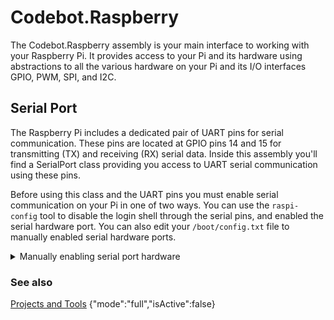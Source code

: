 # Codebot.Raspberry

The Codebot.Raspberry assembly is your main interface to working with your Raspberry Pi. It provides access to your Pi and its hardware using abstractions to all the various hardware on your Pi and its I/O interfaces GPIO, PWM, SPI, and I2C.

## Serial Port

The Raspberry Pi includes a dedicated pair of UART pins for serial communication. These pins are located at GPIO pins 14 and 15 for transmitting (TX) and receiving (RX) serial data. Inside this assembly you'll find a SerialPort class providing you access to UART serial communication using these pins.

Before using this class and the UART pins you must enable serial communication on your Pi in one of two ways. You can use the ``raspi-config`` tool to disable the login shell through the serial pins, and enabled the serial hardware port. You can also edit your ``/boot/config.txt`` file to manually enabled serial hardware ports.

<details>
  <summary>Manually enabling serial port hardware</summary>

There are two UARTs available on the Raspberry Pi - PL011 and mini UART. The PL011 is a capable, broadly 16550-compatible UART, while the mini UART has a reduced feature set. Only one of these two UARTs is available to the user at anytime.

To force the PL011 UART as your primary edit ``/boot/config.txt``  and add the following lines.

````terminal
enable_uart=1
dtoverlay=pi3-miniuart-bt
````

After saving and rebooting the device file ``/dev/serial0`` will be linked to ``/dev/ttyAMA0`` and be available on pins 14 and 15. Enabling ``pi3-miniuart-bt`` will have the side effect of cause your Pi's Bluetooth module to use the mini UART, a less capable device.

You may also want to check ``/boot/cmdline.txt`` and remove any references to serial port consoles or the serial port login shell.

</details>

### See also

[Projects and Tools](/README.md)
{"mode":"full","isActive":false}
